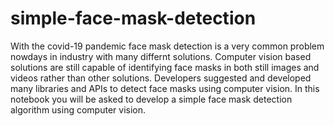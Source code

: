 # simple-face-mask-detection
With the covid-19 pandemic face mask detection is a very common problem nowdays in industry with many differnt solutions. Computer vision based solutions are still capable of identifying face masks in both still images and videos rather than other solutions. Developers suggested and developed many libraries and APIs to detect face masks using computer vision. In this notebook you will be asked to develop a simple face mask detection algorithm using computer vision.
